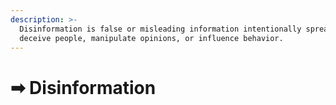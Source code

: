 ```yaml
---
description: >-
  Disinformation is false or misleading information intentionally spread to
  deceive people, manipulate opinions, or influence behavior.
---
```


# ➡ Disinformation

